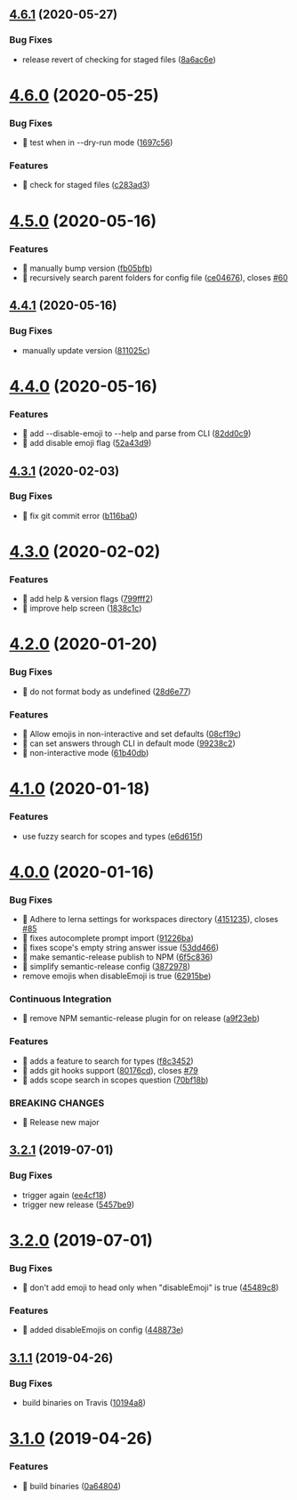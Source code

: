 ## [4.6.1](https://github.com/streamich/git-cz/compare/v4.6.0...v4.6.1) (2020-05-27)


### Bug Fixes

* release revert of checking for staged files ([8a6ac6e](https://github.com/streamich/git-cz/commit/8a6ac6e3df1411bf910bb79360742aa34b1bc2a2))

# [4.6.0](https://github.com/streamich/git-cz/compare/v4.5.0...v4.6.0) (2020-05-25)


### Bug Fixes

* 🐛 test when in --dry-run mode ([1697c56](https://github.com/streamich/git-cz/commit/1697c561e8edc613d6087ab2ec84ab7617c0c1e5))


### Features

* 🎸 check for staged files ([c283ad3](https://github.com/streamich/git-cz/commit/c283ad3fac13eaf00a899b49da474c7608a61708))

# [4.5.0](https://github.com/streamich/git-cz/compare/v4.4.1...v4.5.0) (2020-05-16)


### Features

* 🎸 manually bump version ([fb05bfb](https://github.com/streamich/git-cz/commit/fb05bfb03ee428ef97b397873c9e88da2902212a))
* 🎸 recursively search parent folders for config file ([ce04676](https://github.com/streamich/git-cz/commit/ce0467639c56de19f0c9f227d86ef06b570f6790)), closes [#60](https://github.com/streamich/git-cz/issues/60)

## [4.4.1](https://github.com/streamich/git-cz/compare/v4.4.0...v4.4.1) (2020-05-16)


### Bug Fixes

* manually update version ([811025c](https://github.com/streamich/git-cz/commit/811025c962eab12af792c1d071438f26785266fb))

# [4.4.0](https://github.com/streamich/git-cz/compare/v4.3.1...v4.4.0) (2020-05-16)


### Features

* 🎸 add --disable-emoji to --help and parse from CLI ([82dd0c9](https://github.com/streamich/git-cz/commit/82dd0c94ba13c9694d258a9c710f7c94409fa327))
* 🎸 add disable emoji flag ([52a43d9](https://github.com/streamich/git-cz/commit/52a43d95d66a5e0d4a1e1fd92993bf11de102a35))

## [4.3.1](https://github.com/streamich/git-cz/compare/v4.3.0...v4.3.1) (2020-02-03)


### Bug Fixes

* 🐛 fix git commit error ([b116ba0](https://github.com/streamich/git-cz/commit/b116ba0ed4206a173dfb63206ddf7c058e2046ba))

# [4.3.0](https://github.com/streamich/git-cz/compare/v4.2.0...v4.3.0) (2020-02-02)


### Features

* 🎸 add help & version flags ([799fff2](https://github.com/streamich/git-cz/commit/799fff2d9da4ec04ad7ee85b01172a038020ae89))
* 🎸 improve help screen ([1838c1c](https://github.com/streamich/git-cz/commit/1838c1c5cb96d37b116234bb1ebe06721035ca46))

# [4.2.0](https://github.com/streamich/git-cz/compare/v4.1.0...v4.2.0) (2020-01-20)


### Bug Fixes

* 🐛 do not format body as undefined ([28d6e77](https://github.com/streamich/git-cz/commit/28d6e77ce7592d03c411b3f3c9cc69d1ea7c0e53))


### Features

* 🎸 Allow emojis in non-interactive and set defaults ([08cf19c](https://github.com/streamich/git-cz/commit/08cf19c36de6c34b4502435d9b12097474db5829))
* 🎸 can set answers through CLI in default mode ([99238c2](https://github.com/streamich/git-cz/commit/99238c2c1d2c6ed2f5ee209261c297ef4feed712))
* 🎸 non-interactive mode ([61b40db](https://github.com/streamich/git-cz/commit/61b40db85d668d1a7aa62588f18ba2ec15ba4667))

# [4.1.0](https://github.com/streamich/git-cz/compare/v4.0.0...v4.1.0) (2020-01-18)


### Features

* use fuzzy search for scopes and types ([e6d615f](https://github.com/streamich/git-cz/commit/e6d615f6d1c3934c3b94a0126e32b777c5d4ae8f))

# [4.0.0](https://github.com/streamich/git-cz/compare/v3.2.1...v4.0.0) (2020-01-16)


### Bug Fixes

* 🐛 Adhere to lerna settings for workspaces directory ([4151235](https://github.com/streamich/git-cz/commit/415123502b5f00e3988fc49b4643c945f91185e3)), closes [#85](https://github.com/streamich/git-cz/issues/85)
* 🐛 fixes autocomplete prompt import ([91226ba](https://github.com/streamich/git-cz/commit/91226ba829723ebd15afec52eaf53bb8cc64e210))
* 🐛 fixes scope's empty string answer issue ([53dd466](https://github.com/streamich/git-cz/commit/53dd4667be95b1f28e13a8aeb203b1a2c8762ccb))
* 🐛 make semantic-release publish to NPM ([6f5c836](https://github.com/streamich/git-cz/commit/6f5c836256bc893b3e2a7e3b141842e03a790c4e))
* 🐛 simplify semantic-release config ([3872978](https://github.com/streamich/git-cz/commit/387297890a597fd1ad2456e8948ac12fabc4bcb9))
* remove emojis when disableEmoji is true ([62915be](https://github.com/streamich/git-cz/commit/62915be714fc9628c4dba06e37c59f4212e5a532))


### Continuous Integration

* 🎡 remove NPM semantic-release plugin for on release ([a9f23eb](https://github.com/streamich/git-cz/commit/a9f23eb96e45f8dba124a674bdf1c742fe51385e))


### Features

* 🎸 adds a feature to search for types ([f8c3452](https://github.com/streamich/git-cz/commit/f8c34521228460ffa72912012585acdbb6e40286))
* 🎸 adds git hooks support ([80176cd](https://github.com/streamich/git-cz/commit/80176cd3735c6a8988335964cfb6dbbaccce4703)), closes [#79](https://github.com/streamich/git-cz/issues/79)
* 🎸 adds scope search in scopes question ([70bf18b](https://github.com/streamich/git-cz/commit/70bf18bb02881e2c566cfa8a1cb1af20d59b2af2))


### BREAKING CHANGES

* 🧨 Release new major

## [3.2.1](https://github.com/streamich/git-cz/compare/v3.2.0...v3.2.1) (2019-07-01)


### Bug Fixes

* trigger again ([ee4cf18](https://github.com/streamich/git-cz/commit/ee4cf18))
* trigger new release ([5457be9](https://github.com/streamich/git-cz/commit/5457be9))

# [3.2.0](https://github.com/streamich/git-cz/compare/v3.1.1...v3.2.0) (2019-07-01)


### Bug Fixes

* 🐛 don't add emoji to head only when "disableEmoji" is true ([45489c8](https://github.com/streamich/git-cz/commit/45489c8))


### Features

* 🎸 added disableEmojis on config ([448873e](https://github.com/streamich/git-cz/commit/448873e))

## [3.1.1](https://github.com/streamich/git-cz/compare/v3.1.0...v3.1.1) (2019-04-26)


### Bug Fixes

* build binaries on Travis ([10194a8](https://github.com/streamich/git-cz/commit/10194a8))

# [3.1.0](https://github.com/streamich/git-cz/compare/v3.0.1...v3.1.0) (2019-04-26)


### Features

* 🎸 build binaries ([0a64804](https://github.com/streamich/git-cz/commit/0a64804))
